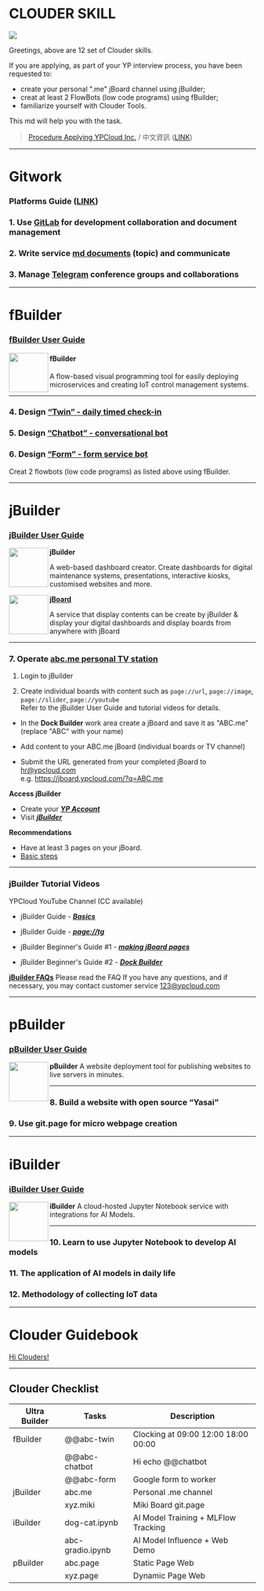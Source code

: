 # CLOUDER SKILL

![](https://m3.ypcloud.com/cms/12_courses_2d40e32881.png)

Greetings,
above are 12 set of Clouder skills.

If you are applying,
as part of your YP interview process, 
you have been requested to:

- create your personal ".me" jBoard channel using jBuilder;
- creat at least 2 FlowBots (low code programs) using fBuilder;
- familiarize yourself with Clouder Tools.

This md will help you with the task. 

> [Procedure Applying YPCloud Inc.](https://github.com/YPCloudInc/Clouder/blob/main/md/Apply.md)
> / 中文資訊 ([LINK](https://github.com/YPCloudInc/Clouder/blob/main/%E4%B8%AD%E6%96%87/md/%E6%87%89%E5%BE%B5%E6%B8%AC%E8%A9%A6.md))

---
# Gitwork

### Platforms Guide ([LINK](Setting%20Up.md))

### 1. Use [GitLab](Setting%20Up.md#-GitLab) for development collaboration and document management
### 2. Write service [md documents](https://hackmd.io/@ypcloud-inc/english) (topic) and communicate
### 3. Manage [Telegram](Setting%20Up.md#-Telegram) conference groups and collaborations

---
# fBuilder

### [fBuilder User Guide](https://github.com/motebus/ultrabook/tree/main/Ultranet%20Apps/fBuilder)

[<img align="left" width="80" height="auto" src="https://s3.ypcloud.com/cms/fbuilder_f947638caf.png" />](https://run.ypcloud.com/)

#### fBuilder
A flow-based visual programming tool for easily deploying microservices and creating IoT control management systems.

---
### 4. Design [“Twin” - daily timed check-in](twin.md)
### 5. Design [“Chatbot” - conversational bot](chatbot.md) 
### 6. Design [“Form” - form service bot](form.md)

Creat 2 flowbots (low code programs) as listed above using fBuilder.

---
# jBuilder

### [jBuilder User Guide](https://github.com/motebus/ultrabook/tree/main/Ultranet%20Apps/jBuilder)

[<img align="left" width="80" height="auto" src="https://s3.ypcloud.com/cms/jbuilder_77f7549dd3.png">](https://run.ypcloud.com/)

**jBuilder**

A web-based dashboard creator. Create dashboards for digital maintenance systems, presentations, interactive kiosks, customised websites and more.

[<img align="left" width="80" height="auto" src="https://s3.ypcloud.com/cms/jboard_4521cc25a9.png" />](https://jboard.ypcloud.com/)

**[jBoard](https://jboard.ypcloud.com/)**

A service that display contents can be create by jBuilder & display your digital dashboards and display boards from anywhere with jBoard

---
### 7. Operate [abc.me personal TV station](https://jboard.ypcloud.com/?q=shin.me)

1. Login to jBuilder

2. Create individual boards with content such as `page://url`, `page://image`, `page://slider`, `page://youtube`
<br> Refer to the jBuilder User Guide and tutorial videos for details.

- In the **Dock Builder** work area create a jBoard and save it as "ABC.me" (replace "ABC" with your name)

- Add content to your ABC.me jBoard (individual boards or TV channel)

- Submit the URL generated from your completed jBoard to hr@ypcloud.com
<br> e.g. https://jboard.ypcloud.com/?q=ABC.me

**Access jBuilder**
- Create your ***[YP Account](https://github.com/motebus/ultrabook/blob/main/Ultra/yp%20account.md)***
- Visit ***[jBuilder](https://jbuilder.ypcloud.com)***

**Recommendations**
- Have at least 3 pages on your jBoard. 
- [Basic steps](https://github.com/motebus/ultrabook/blob/main/Ultranet%20Apps/jBuilder/Process%20of%20making%20a%20jBoard.md)

---
### jBuilder Tutorial Videos

YPCloud YouTube Channel (CC available)

- jBuilder Guide - ***[Basics](https://www.youtube.com/watch?v=3uBVg3pzuUc)***

- jBuilder Guide - ***[page://tg](https://www.youtube.com/watch?v=TS01Xj8mMwQ)***

- jBuilder Beginner's Guide #1 - ***[making jBoard pages](https://www.youtube.com/watch?v=N1Rp2mCwv0c)*** 

- jBuilder Beginner's Guide #2 - ***[Dock Builder](https://www.youtube.com/watch?v=eQV3zaiLxyY&t=50s)*** 

**[jBuilder FAQs](https://github.com/motebus/ultrabook/blob/main/Ultranet%20Apps/jBuilder/FAQ.md)**
Please read the FAQ If you have any questions, and if necessary, you may contact customer service 123@ypcloud.com

---
# pBuilder 

### [pBuilder User Guide](https://github.com/motebus/ultrabook/blob/main/Ultranet%20Apps/pBuilder%20User%20Guide.md)

[<img align="left" width="80" height="auto" src="https://s3.ypcloud.com/cms/jdi_cards_pbuilder_cms_c87feee6a6.png">](https://run.ypcloud.com/)

**pBuilder**
A website deployment tool for publishing websites to live servers in minutes.

---
### 8. Build a website with open source “Yasai”
### 9. Use git.page for micro webpage creation

---
# iBuilder 

### [iBuilder User Guide](https://github.com/YPCloudInc/Clouder/blob/main/md/iBuilder.md)

[<img align="left" width="80" height="auto" src="https://s3.ypcloud.com/cms/jdi_cards_ibuilder_cms_dd8d6b0db4.png">](https://run.ypcloud.com/)

**iBuilder**
A cloud-hosted Jupyter Notebook service with integrations for AI Models. 

---
### 10. Learn to use Jupyter Notebook to develop AI models
### 11. The application of AI models in daily life
### 12. Methodology of collecting IoT data

---
# Clouder Guidebook

[Hi Clouders!](https://github.com/YPCloudInc/Clouder)

---
## Clouder Checklist

| Ultra Builder | Tasks | Description |
| -------- | -------- | -------- |
| fBuilder | @@abc-twin | Clocking at 09:00 12:00 18:00 00:00 |
| | @@abc-chatbot | Hi echo @@chatbot |
| | @@abc-form | Google form to worker |
| jBuilder | abc.me | Personal .me channel|
| | xyz.miki | Miki Board git.page |
| iBuilder | dog-cat.ipynb | Al Model Training + MLFlow Tracking |
| | abc-gradio.ipynb | Al Model Influence + Web Demo |
| pBuilder | abc.page | Static Page Web |
| | xyz.page | Dynamic Page Web |
